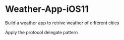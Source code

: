 # Weather-App-iOS11
 
 Build a weather app to retrive weather of different cities
 
 Apply the protocol delegate pattern
 
 
